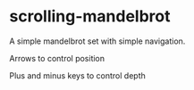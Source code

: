 # scrolling-mandelbrot

A simple mandelbrot set with simple navigation.

Arrows to control position

Plus and minus keys to control depth
